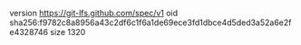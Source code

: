 version https://git-lfs.github.com/spec/v1
oid sha256:f9782c8a8956a43c2df6c1f6a1de69ece3fd1dbce4d5ded3a52a6e2fe4328746
size 1320

